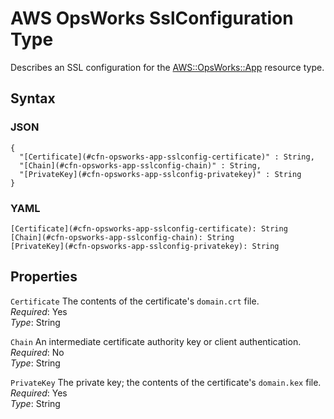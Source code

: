 # AWS OpsWorks SslConfiguration Type<a name="aws-properties-opsworks-app-sslconfiguration"></a>

Describes an SSL configuration for the [AWS::OpsWorks::App](aws-resource-opsworks-app.md) resource type\.

## Syntax<a name="w3ab2c21c14e1593b5"></a>

### JSON<a name="aws-properties-opsworks-app-sslconfiguration-syntax.json"></a>

```
{
  "[Certificate](#cfn-opsworks-app-sslconfig-certificate)" : String,
  "[Chain](#cfn-opsworks-app-sslconfig-chain)" : String,
  "[PrivateKey](#cfn-opsworks-app-sslconfig-privatekey)" : String
}
```

### YAML<a name="aws-properties-opsworks-app-sslconfiguration-syntax.yaml"></a>

```
[Certificate](#cfn-opsworks-app-sslconfig-certificate): String
[Chain](#cfn-opsworks-app-sslconfig-chain): String
[PrivateKey](#cfn-opsworks-app-sslconfig-privatekey): String
```

## Properties<a name="w3ab2c21c14e1593b7"></a>

`Certificate`  <a name="cfn-opsworks-app-sslconfig-certificate"></a>
The contents of the certificate's `domain.crt` file\.  
*Required*: Yes  
*Type*: String

`Chain`  <a name="cfn-opsworks-app-sslconfig-chain"></a>
An intermediate certificate authority key or client authentication\.  
*Required*: No  
*Type*: String

`PrivateKey`  <a name="cfn-opsworks-app-sslconfig-privatekey"></a>
The private key; the contents of the certificate's `domain.kex` file\.  
*Required*: Yes  
*Type*: String